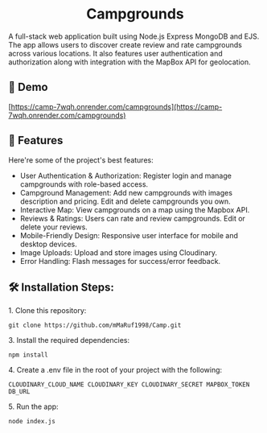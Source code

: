 <h1 align="center" id="title">Campgrounds</h1>

<p id="description">A full-stack web application built using Node.js Express MongoDB and EJS. The app allows users to discover create review and rate campgrounds across various locations. It also features user authentication and authorization along with integration with the MapBox API for geolocation.</p>

<h2>🚀 Demo</h2>

[https://camp-7wqh.onrender.com/campgrounds](https://camp-7wqh.onrender.com/campgrounds)

  
  
<h2>🧐 Features</h2>

Here're some of the project's best features:

*   User Authentication & Authorization: Register login and manage campgrounds with role-based access.
*   Campground Management: Add new campgrounds with images description and pricing. Edit and delete campgrounds you own.
*   Interactive Map: View campgrounds on a map using the Mapbox API.
*   Reviews & Ratings: Users can rate and review campgrounds. Edit or delete your reviews.
*   Mobile-Friendly Design: Responsive user interface for mobile and desktop devices.
*   Image Uploads: Upload and store images using Cloudinary.
*   Error Handling: Flash messages for success/error feedback.

<h2>🛠️ Installation Steps:</h2>

<p>1. Clone this repository:</p>

```
git clone https://github.com/mMaRuf1998/Camp.git
```

<p>3. Install the required dependencies:</p>

```
npm install
```

<p>4. Create a .env file in the root of your project with the following:</p>

```
CLOUDINARY_CLOUD_NAME CLOUDINARY_KEY CLOUDINARY_SECRET MAPBOX_TOKEN DB_URL
```

<p>5. Run the app:</p>

```
node index.js
```
